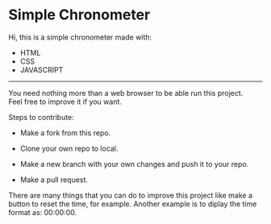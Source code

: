# Simple Chronometer

Hi, this is a simple chronometer made with:

- HTML
- CSS
- JAVASCRIPT

---

You need nothing more than a web browser to be able run this project.  
Feel free to improve it if you want.


Steps to contribute:  

- Make a fork from this repo.

- Clone your own repo to local.

- Make a new branch with your own changes and push it to your repo.

- Make a pull request. 

There are many things that you can do to improve this project like make a button to reset the time, for example. Another example is to diplay the time format as: 00:00:00.